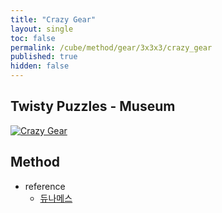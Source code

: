 ```yaml
---
title: "Crazy Gear"
layout: single
toc: false
permalink: /cube/method/gear/3x3x3/crazy_gear
published: true
hidden: false
---
```


<head>
  <base target="_blank">
</head>



## Twisty Puzzles - Museum

<a href="https://twistypuzzles.com/app/museum/museum_showitem.php?pkey=8882">
  <img alt="Crazy Gear" src="https://twistypuzzles.com/museum/large/08882-01.jpg">
</a>



## Method

- reference
  - [듀나메스](https://youtu.be/ozOb0DbnnV0)
